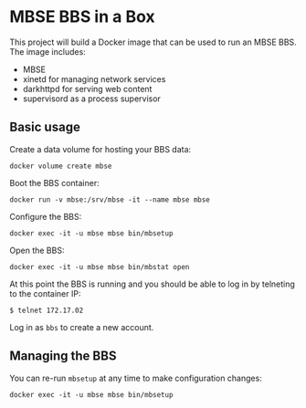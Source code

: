 # MBSE BBS in a Box

This project will build a Docker image that can be used to run an MBSE
BBS.  The image includes:

- MBSE
- xinetd for managing network services
- darkhttpd for serving web content
- supervisord as a process supervisor

## Basic usage

Create a data volume for hosting your BBS data:

    docker volume create mbse

Boot the BBS container:

    docker run -v mbse:/srv/mbse -it --name mbse mbse

Configure the BBS:

    docker exec -it -u mbse mbse bin/mbsetup

Open the BBS:

    docker exec -it -u mbse mbse bin/mbstat open

At this point the BBS is running and you should be able to log in by
telneting to the container IP:

    $ telnet 172.17.02

Log in as `bbs` to create a new account.

## Managing the BBS

You can re-run `mbsetup` at any time to make configuration changes:

    docker exec -it -u mbse mbse bin/mbsetup
